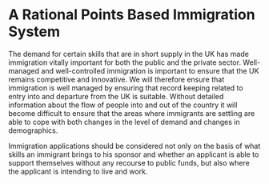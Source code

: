 A Rational Points Based Immigration System
==========================================

The demand for certain skills that are in short supply in the UK has 
made immigration vitally important for both the public and the private 
sector. Well-managed and well-controlled immigration is important to 
ensure that the UK remains competitive and innovative. We will therefore 
ensure that immigration is well managed by ensuring that record keeping 
related to entry into and departure from the UK is suitable. Without 
detailed information about the flow of people into and out of the 
country it will become difficult to ensure that the areas where 
immigrants are settling are able to cope with both changes in the level 
of demand and changes in demographics.

Immigration applications should be considered not only on the basis of 
what skills an immigrant brings to his sponsor and whether an applicant 
is able to support themselves without any recourse to public funds, but 
also where the applicant is intending to live and work.  